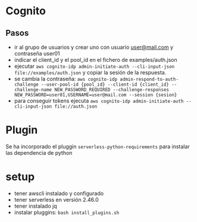 # Cognito
## Pasos
 - ir al grupo de usuarios y crear uno con usuario user@mail.com y contraseña user01
 - indicar el client_id y el pool_id en el fichero de examples/auth.json
 - ejecutar `aws cognito-idp admin-initiate-auth --cli-input-json file://examples/auth.json` y copiar la sesión de la respuesta.
 - se cambia la contraseña: `aws cognito-idp admin-respond-to-auth-challenge --user-pool-id {pool_id} --client-id {client_id} --challenge-name NEW_PASSWORD_REQUIRED --challenge-responses NEW_PASSWORD=user01,USERNAME=user@mail.com --session {sesion}`
 - para conseguir tokens ejecuta `aws cognito-idp admin-initiate-auth --cli-input-json file://auth.json`


# Plugin
Se ha incorporado el pluggin `serverless-python-requirements` para instalar las dependencia de python

# setup
 - tener awscli instalado y configurado
 - tener serverless en versión 2.46.0
 - tener instalado jq
 - instalar pluggins: `bash install_plugins.sh`